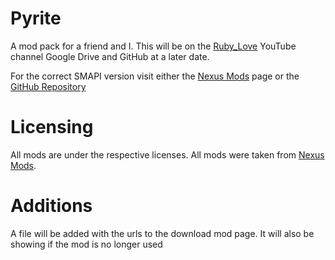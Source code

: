 # Pyrite
A mod pack for a friend and I.
This will be on the [Ruby_Love](https://youtube.com/@ruby_loveyt) YouTube channel Google Drive and GitHub at a later date.

For the correct SMAPI version visit either the [Nexus Mods](https://nexusmods.com/stardewvalley/mods/2400?tab=files) page or the [GitHub Repository](https://github.com/pathoschild/SMAPI)

# Licensing
All mods are under the respective licenses. 
All mods were taken from [Nexus Mods](https://nexusmods.com/).

# Additions
A file will be added with the urls to the download mod page. 
It will also be showing if the mod is no longer used
